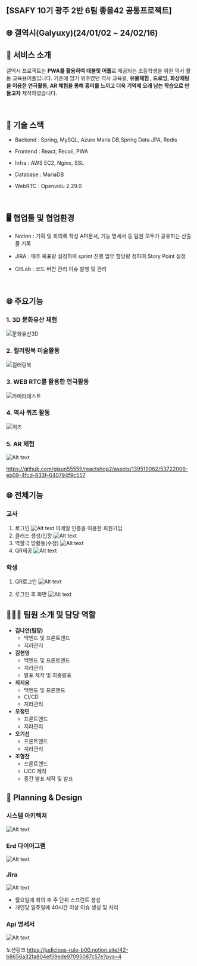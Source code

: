 ## [SSAFY 10기 광주 2반 6팀 좋을42 공통프로젝트]

## 🌐 갤역시(Galyuxy)(24/01/02 ~ 24/02/16)

## 📑 서비스 소개

갤역시 프로젝트는 <B>PWA를 활용하여 태블릿 어플</B>로 제공되는 초등학생을 위한 역사 활동 교육용어플입니다.
기존에 암기 위주였던 역사 교육을, <B>유물체험 , 드로잉, 화상채팅을 이용한 연극활동, AR 체험을 통해 흥미를 느끼고 더욱 기억에 오래 남는 학습으로 만들고자</B> 제작하였습니다.

<br>

## 🔧 기술 스택

- Backend : Spring, MySQL, Azure Maria DB,Spring Data JPA, Redis
- Frontend : React, Recoil, PWA
- Infra : AWS EC2, Nginx, SSL
- Database : MariaDB
- WebRTC : Openvidu 2.29.0

  <br>

## 🖥️ 협업툴 및 협업환경

- Notion :
  기획 및 회의록 작성
  API문서, 기능 명세서 등 팀원 모두가 공유하는 산출물 기록
- JIRA :
  매주 목표량 설정하여 sprint 진행
  업무 할당량 정하여 Story Point 설정
- GitLab :
코드 버전 관리
이슈 발행 및 관리

  <br>

## 🌐 주요기능

### 1. 3D 문화유산 체험

![문화유산3D](https://github.com/gisun55555/reactshop2/assets/139519062/3e13757a-4431-4db5-b526-321166bf7792)

### 2. 컬러링북 미술활동

![컬러링북](https://github.com/gisun55555/reactshop2/assets/139519062/e4c99925-5ac2-4083-a1f4-0ec2fa0b37ae)

### 3. WEB RTC를 활용한 연극활동

![카메라테스트](https://github.com/gisun55555/reactshop2/assets/139519062/be08d4a3-22ee-4b06-ab8e-b6ba6edf1a4d)

### 4. 역사 퀴즈 활동

![퀴즈](https://github.com/gisun55555/reactshop2/assets/139519062/bfb13bfd-8c33-4515-8c70-00e3f7f7efa1)

### 5. AR 체험

![Alt text](./Readmeassets/Ar.png)

https://github.com/gisun55555/reactshop2/assets/139519062/53722006-eb09-4fcd-833f-640794f9c557
<br>

## 🌐 전체기능

### 교사

1. 로그인
   ![Alt text](./Readmeassets/교사회원가입.png)
   이메일 인증을 이용한 회원가입
2. 클래스 생성/입장
   ![Alt text](./Readmeassets/교사클래스생성.png)
3. 역할극 방활동(수정)
   ![Alt text](./Readmeassets/교사역활극.png)
4. QR제공
   ![Alt text](./Readmeassets/교사QR.png)

### 학생

1. QR로그인
   ![Alt text](./Readmeassets/Qr로그인.png)

2. 로그인 후 화면
   ![Alt text](./Readmeassets/학생메인.png)
   <br>

## 👨‍👩‍👧 팀원 소개 및 담당 역할

- **김나연(팀장)**
  - 백엔드 및 프론트엔드
  - 지라관리
- **김현영**
  - 백엔드 및 프론트엔드
  - 지라관리
  - 발표 제작 및 최종발표
- **최지웅**
  - 백엔드 및 프론엔드
  - CI/CD
  - 지라관리
- **오정민**
  - 프론트엔드
  - 지라관리
- **오기선**
  - 프론트엔드
  - 지라관리
- **조형찬**
  - 프론트엔드
  - UCC 제작
  - 중간 발표 제작 및 발표
    <br>

## 📑 Planning & Design

### 시스템 아키텍쳐

![Alt text](./Readmeassets/시스템아키텍처.png)

### Erd 다이어그램

![Alt text](./Readmeassets/ERD.png)

### Jira

![Alt text](./Readmeassets/Jira.png)

- 월요일에 회의 후 주 단위 스프린트 생성
- 개인당 일주일에 40시간 이상 이슈 생성 및 처리

### Api 명세서

![Alt text](./Readmeassets/Api.png)

노션링크
https://judicious-rule-b00.notion.site/42-b8656a32fa804ef59ede97095087c57e?pvs=4
